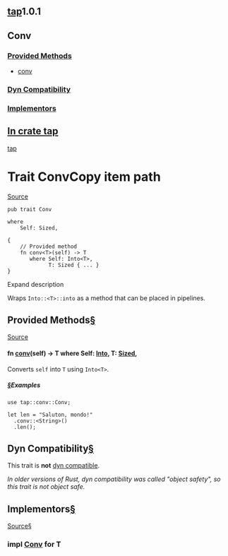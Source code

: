 ## [tap](../tap/index.html)1.0.1

## Conv

### [Provided Methods](#provided-methods)

* [conv](#method.conv "conv")

### [Dyn Compatibility](#dyn-compatibility)

### [Implementors](#implementors)

## [In crate tap](index.html)

[tap](index.html)

# Trait ConvCopy item path

[Source](../src/tap/conv.rs.html#33-56)

```
pub trait Conv

where
    Self: Sized,

{
    // Provided method
    fn conv<T>(self) -> T
       where Self: Into<T>,
             T: Sized { ... }
}
```

Expand description

Wraps `Into::<T>::into` as a method that can be placed in pipelines.

## Provided Methods[§](#provided-methods)

[Source](../src/tap/conv.rs.html#49-55)

#### fn [conv](#method.conv)<T>(self) -> T where Self: [Into](https://doc.rust-lang.org/nightly/core/convert/trait.Into.html "trait core::convert::Into")<T>, T: [Sized](https://doc.rust-lang.org/nightly/core/marker/trait.Sized.html "trait core::marker::Sized"),

Converts `self` into `T` using `Into<T>`.

##### [§](#examples)Examples

```
use tap::conv::Conv;

let len = "Saluton, mondo!"
  .conv::<String>()
  .len();
```

## Dyn Compatibility[§](#dyn-compatibility)

This trait is **not** [dyn compatible](https://doc.rust-lang.org/nightly/reference/items/traits.html#dyn-compatibility).

*In older versions of Rust, dyn compatibility was called "object safety", so this trait is not object safe.*

## Implementors[§](#implementors)

[Source](../src/tap/conv.rs.html#58)[§](#impl-Conv-for-T)

### impl<T> [Conv](trait.Conv.html "trait tap::Conv") for T